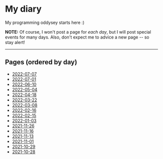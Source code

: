 # My diary

My programming oddysey starts here :)

**NOTE:** Of course, I won't post a page for *each day*, but I will post special events for
many days. Also, don't expect me to advice a new page -- so stay alert!

----

## Pages (ordered by day)

- [2022-07-07](2022-07-07)
- [2022-07-01](2022-07-01)
- [2022-06-10](2022-06-10)
- [2022-05-04](2022-05-04)
- [2022-04-18](2022-04-18)
- [2022-03-22](2022-03-22)
- [2022-03-08](2022-03-08)
- [2022-02-16](2022-02-16)
- [2022-02-15](2022-02-15)
- [2022-01-03](2022-01-03)
- [2021-11-26](2021-11-26)
- [2021-11-16](2021-11-16)
- [2021-11-13](2021-11-13)
- [2021-11-01](2021-11-01)
- [2021-10-29](2021-10-29)
- [2021-10-28](2021-10-28)
